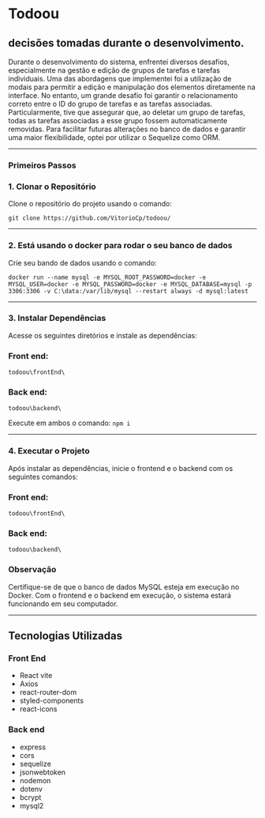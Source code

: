 # Todoou

## decisões tomadas durante o desenvolvimento.

Durante o desenvolvimento do sistema, enfrentei diversos desafios, especialmente na gestão e edição de grupos de tarefas e tarefas individuais. 
Uma das abordagens que implementei foi a utilização de modais para permitir a edição e manipulação dos elementos diretamente na interface. No entanto, 
um grande desafio foi garantir o relacionamento correto entre o ID do grupo de tarefas e as tarefas associadas.
Particularmente, tive que assegurar que, ao deletar um grupo de tarefas, todas as tarefas associadas a esse grupo fossem automaticamente removidas.
Para facilitar futuras alterações no banco de dados e garantir uma maior flexibilidade, optei por utilizar o Sequelize como ORM.


---

### Primeiros Passos

### 1. Clonar o Repositório

Clone o repositório do projeto usando o comando:

```git clone https://github.com/VitorioCp/todoou/```

---

### 2. Está usando o docker para rodar o seu banco de dados

Crie seu bando de dados usando o comando:

```docker run --name mysql -e MYSQL_ROOT_PASSWORD=docker -e MYSQL_USER=docker -e MYSQL_PASSWORD=docker -e MYSQL_DATABASE=mysql -p 3306:3306 -v C:\data:/var/lib/mysql --restart always -d mysql:latest```

---

### 3. Instalar Dependências
Acesse os seguintes diretórios e instale as dependências:

### Front end:
```todoou\frontEnd\```

### Back end:
```todoou\backend\```

Execute em ambos o comando:
```npm i```

---

### 4. Executar o Projeto
Após instalar as dependências, inicie o frontend e o backend com os seguintes comandos:

### Front end:
```todoou\frontEnd\```

### Back end:
```todoou\backend\```

### Observação
Certifique-se de que o banco de dados MySQL esteja em execução no Docker. Com o frontend e o backend em execução, o sistema estará funcionando em seu computador.

---

## Tecnologias Utilizadas

### Front End

- React vite
- Axios
- react-router-dom
- styled-components
- react-icons

### Back end

- express
- cors
- sequelize
- jsonwebtoken
- nodemon
- dotenv
- bcrypt
- mysql2


